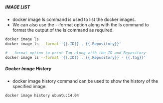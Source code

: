 ##### IMAGE LIST
- docker image ls command is used to list the docker images.
- We can also use the --format option along with the ls command to format the output of the ls command as required.
``````sh
docker image ls
docker image ls --format '{{.ID}} , {{.Repository}}'

# --format option to print Tag along with the ID and Repository
docker image ls --format '{{.ID}} , {{.Repository}} - {{.Tag}}'

``````
##### Docker Image History
- docker image history command can be used to show the history of the specified image.
``````sh
docker image history ubuntu:14.04

``````
``````sh


``````
